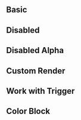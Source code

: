 ## Basic

<code src="../example/basic.tsx"></code>

## Disabled

<code src="../example/disabled.tsx"></code>

## Disabled Alpha

<code src="../example/disabledAlpha.tsx"></code>

## Custom Render

<code src="../example/panelRender.tsx"></code>

## Work with Trigger

<code src="../example/trigger.tsx"></code>

## Color Block

<code src="../example/block.tsx"></code>
